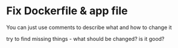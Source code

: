 # Fix Dockerfile & app file

You can just use comments to describe what and how to change it

try to find missing things - what should be changed? is it good?